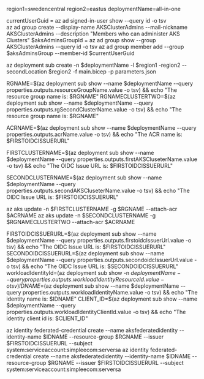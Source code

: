 region1=swedencentral
region2=eastus
deploymentName=all-in-one

currentUserGuid = az ad signed-in-user show --query id -o tsv  
az ad group create --display-name AKSClusterAdmins --mail-nickname AKSClusterAdmins --description "Members who can administer AKS Clusters"
$aksAdminsGroupId = az ad group show --group AKSClusterAdmins --query id -o tsv
az ad group member add --group $aksAdminsGroup --member-id $currentUserGuid

az deployment sub create -n $deploymentName -l $region1 -region2 --secondLocation $region2 -f main.bicep -p parameters.json

RGNAME=$(az deployment sub show --name $deploymentName --query properties.outputs.resourceGroupName.value -o tsv) && echo "The resource group name is: $RGNAME"
RGNAMECLUSTERTWO=$(az deployment sub show --name $deploymentName --query properties.outputs.rgSecondClusterName.value -o tsv) && echo "The resource group name is: $RGNAME"

ACRNAME=$(az deployment sub show --name $deploymentName --query properties.outputs.acrName.value -o tsv) && echo "The ACR name is: $FIRSTOIDCISSUERURL"

FIRSTCLUSTERNAME=$(az deployment sub show --name $deploymentName --query properties.outputs.firstAKSCluseterName.value -o tsv) && echo "The OIDC Issue URL is: $FIRSTOIDCISSUERURL"

SECONDCLUSTERNAME=$(az deployment sub show --name $deploymentName --query properties.outputs.secondAKSCluseterName.value -o tsv) && echo "The OIDC Issue URL is: $FIRSTOIDCISSUERURL"

az aks update -n $FIRSTCLUSTERNAME -g $RGNAME --attach-acr $ACRNAME
az aks update -n $SECONDCLUSTERNAME -g $RGNAMECLUSTERTWO --attach-acr $ACRNAME

FIRSTOIDCISSUERURL=$(az deployment sub show --name $deploymentName --query properties.outputs.firstoidcIssuerUrl.value -o tsv) && echo "The OIDC Issue URL is: $FIRSTOIDCISSUERURL"
SECONDOIDCISSUERURL=$(az deployment sub show --name $deploymentName --query properties.outputs.secondoidcIssuerUrl.value -o tsv) && echo "The OIDC Issue URL is: $SECONDOIDCISSUERURL"
workloadIdentityId=(az deployment sub show -n $deploymentName  --query properties.outputs.workloadIdentityResourceId.value -o tsv)
IDNAME=$(az deployment sub show --name $deploymentName --query properties.outputs.workloadIdentityName.value -o tsv) && echo "The identity name  is: $IDNAME"
CLIENT_ID=$(az deployment sub show --name $deploymentName --query properties.outputs.workloadIdentityClientId.value -o tsv) && echo "The identity client id is: $CLIENT_ID"


az identity federated-credential create --name aksfederatedidentity --identity-name $IDNAME --resource-group $RGNAME --issuer $FIRSTOIDCISSUERURL --subject system:serviceaccount:simpleecom:serversa
az identity federated-credential create --name aksfederatedidentity --identity-name $IDNAME --resource-group $RGNAME --issuer $FIRSTOIDCISSUERURL --subject system:serviceaccount:simpleecom:serversa